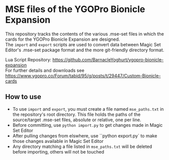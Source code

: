 # MSE files of the YGOPro Bionicle Expansion
This repository tracks the contents of the various .mse-set files in which the cards for the YGOPro Bionicle Expansion are designed.  
The `import` and `export` scripts are used to convert data between Magic Set Editor's .mse-set package format and the more git-friendly directory format.

Lua Script Repository: https://github.com/BarnacleYoghurt/ygopro-bionicle-expansion  
For further details and downloads see https://www.ygopro.co/Forum/tabid/95/g/posts/t/29447/Custom-Bionicle-cards

## How to use
* To use `import` and `export`, you must create a file named `mse_paths.txt` in the repository's root directory. This file holds the paths of the source/target .mse-set files, absolute or relative, one per line.
* Before committing, use `python import.py` to get changes made in Magic Set Editor
* After pulling changes from elswhere, use ``python export.py` to make those changes available in Magic Set Editor
* Any directory matching a file listed in `mse_paths.txt` will be deleted before importing, others will not be touched